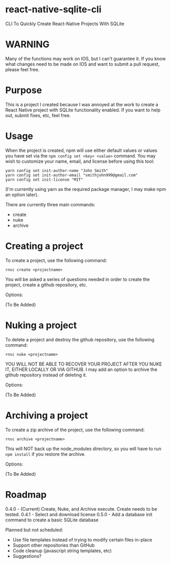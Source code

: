 # react-native-sqlite-cli
CLI To Quickly Create React-Native Projects With SQLite

# WARNING
Many of the functions may work on IOS, but I can't guarantee it. If you know what changes need to be made on IOS and want to submit a pull request, please feel free.

# Purpose
This is a project I created because I was annoyed at the work to create a React Native project with SQLite 
functionality enabled. If you want to help out, submit fixes, etc, feel free.

# Usage

When the project is created, npm will use either default values or values you have set via the `npm config set <key> <value>` command. You
may wish to customize your name, email, and license before using this tool:

```console
yarn config set init-author-name "John Smith"
yarn config set init-author-email "smithjohn999@gmail.com"
yarn config set init-license "MIT"
```

(I'm currently using yarn as the required package manager, I may make npm an option later).

There are currently three main commands: 

- create
- nuke
- archive

# Creating a project

To create a project, use the following command:

```console
rnsc create <projectname>
```

You will be asked a series of questions needed in order to create the project, create a github repository, etc.

Options:

(To Be Added)

# Nuking a project

To delete a project and destroy the github repository, use the following command:

```console
rnsc nuke <projectname>
```

YOU WILL NOT BE ABLE TO RECOVER YOUR PROJECT AFTER YOU NUKE IT, EITHER LOCALLY OR VIA GITHUB. I may add an option
to archive the github repository instead of deleting it.

Options:

(To Be Added)

# Archiving a project

To create a zip archive of the project, use the following command:

```console
rnsc archive <projectname>
```

This will NOT back up the node_modules directory, so you will have to run `npm install` if you restore the archive.

Options:

(To Be Added)

# Roadmap

0.4.0 - (Current) Create, Nuke, and Archive execute. Create needs to be tested.
0.4.1 - Select and download license
0.5.0 - Add a database init command to create a basic SQLite database

Planned but not scheduled: 

- Use file templates instead of trying to modify certain files in-place
- Support other repositories than GitHub
- Code cleanup (javascript string templates, etc)
- Suggestions?
